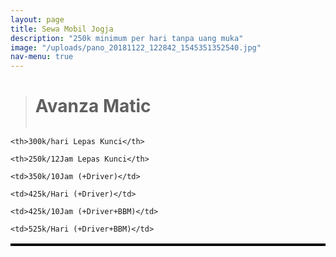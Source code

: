 ```yaml
---
layout: page
title: Sewa Mobil Jogja
description: "250k minimum per hari tanpa uang muka"
image: "/uploads/pano_20181122_122842_1545351352540.jpg"
nav-menu: true
---
```

> <h1>Avanza Matic</h1>
> <span class="image fit"><img src="{% link /uploads/m6.webp %}" alt="" /></span>

<style>

table, th, td { border: 2px solid black;margin-left: auto;margin-right: auto;

}

</style>

<table>

<tr>

    <th>300k/hari Lepas Kunci</th>
    
    <th>250k/12Jam Lepas Kunci</th>

</tr>

<tr>

    <td>350k/10Jam (+Driver)</td>
    
    <td>425k/Hari (+Driver)</td>

</tr>

<tr>

    <td>425k/10Jam (+Driver+BBM)</td>
    
    <td>525k/Hari (+Driver+BBM)</td>

</tr>

</table>

<span class="image right"><img src="{% link /uploads/m6.webp %}" alt="" /></span>
